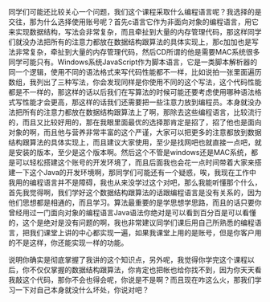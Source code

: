 同学们可能还比较关心一个问题，我们这个课程采取什么编程语言呢？我选择的是交往，那为什么选择使用账号呢？首先c语言它作为非面向对象的编程语言，用它来实现数据结构，写法会非常复杂，而且牵扯到大量的内存管理代码，那这样同学们就没办法把所有的注意力都放在数据结构跟算法的具体实现上，那c加加也是写法非常复杂，牵扯到大量的内存管理代码，然后CD所谓的他是需要MAC系统很多同学可能只有。Windows系统JavaScript作为脚本语言，它是一类脚本解析器的同一个逻辑，使用不同的语法格式来写代码性能都不一样，比如说拍一张里面遍历数组，我列出了三种写法，你会发现同样是你使用不同的这个写法，这个代码性能都是不一样的，那这样的话以后我们在写算法的时候可能还要考虑使用哪种语法格式写性能才会更高，那这样的话我们还需要把一些注意力放到编程员。本身就没办法把所有的注意力都放在数据结构跟算法上了啊，那除去这些编程语言，比较流行的，而且又比较好用的，那在我眼里面最优的选择那肯定是招了，招了他也是面向对象的啊，而且他与营养非常丰富的这个严谨，大家可以把更多的注意都放到数据结构跟算法的具体实现上，而且建议大家使用，至少是找网吧也就直接一点吧，就是安装的版本，至少是这个版本啊。然后这个不管是windows还是MAC系统，都是可以轻松搭建这个账号的开发环境了，而且后面我也会花一点时间带着大家来搭建一下这个Java的开发环境啊，那同学们可能还有一个疑惑，唉，我现在工作中我用的编程语言并不是障碍，我也从来没学过这个对吧，那么我能听懂那个什么，首先我觉得啊，我们学好这个数据结构跟算法的话跟编程语言是没有关系的，因为他们思想都是相通的，而且学习。算法最重要的是学思想学思路，而且的话只要你曾经用过一门面向对象的编程语言Java语法你绝对是可以看到百分百是可以看懂的，这个是绝对是没有问题的啊，我也非常建议同学们课后用自己所熟悉的编程语言，把我们课堂上讲的中心都实现一遍，如果我课堂上用的是账号，但是你客户用的不是这样，你还能实现一样的功能。

说明你确实是彻底掌握了我讲的这个知识点，另外呢，我觉得你学完这个课程以后，你不仅仅掌握的数据结构跟算法，你肯定也把帐也给你找不到，因为你天天看我敲这个代码，那你不会也得会呢，你说是不是啊？而且现在咋这么火，那我们学习一下对自己本身就没什么坏处，你说对吧？